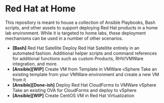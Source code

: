 # Red Hat at Home

This repository is meant to house a collection of Ansible Playbooks, Bash scripts, and other assets to support deploying Red Hat products in a home lab environment.  While it is targeted to home labs, these deployment mechanisms can be used in a number of other scenarios.

- **[Bash]** Red Hat Satellite
  Deploy Red Hat Satellite entirely in an automated fashion.  Additional helper scripts and command references for additional functions such as custom Products, RHV/VMWare integration, and more.
- **[Ansible][WIP]** Create VM from Template in VMWare vSphere
  Take an existing template from your VMWare environment and create a new VM from it
- **[Ansible][Done-ish]** Deploy Red Hat CloudForms to VMWare vSphere
  Take an existing OVA for CloudForms and deploy to vSphere
- **[Ansible][WIP]** Create CentOS VM in Red Hat Virtualization